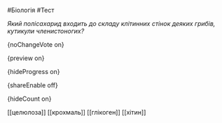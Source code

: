 #Біологія #Тест

*Який полісахарид входить до складу клітинних стінок деяких грибів, кутикули членистоногих?*

{noChangeVote on}

{preview on}

{hideProgress on}

{shareEnable off}

{hideCount on}

[[целюлоза]]
[[крохмаль]]
[[глікоген]]
[[хітин]]
